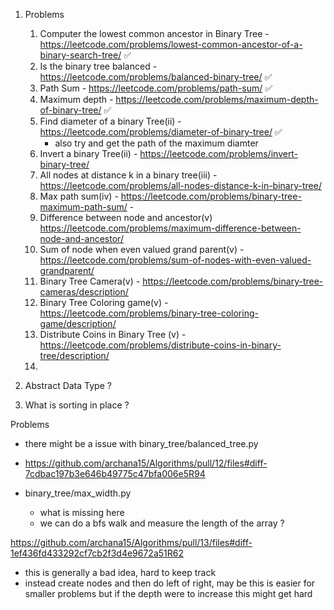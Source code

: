 
1. Problems 
	1. Computer the lowest common ancestor in Binary Tree	- https://leetcode.com/problems/lowest-common-ancestor-of-a-binary-search-tree/ ✅
	2. Is the binary tree balanced - https://leetcode.com/problems/balanced-binary-tree/ ✅
	3. Path Sum - https://leetcode.com/problems/path-sum/ ✅
	4. Maximum depth - https://leetcode.com/problems/maximum-depth-of-binary-tree/ ✅
	5. Find diameter of a binary Tree(ii) - https://leetcode.com/problems/diameter-of-binary-tree/ ✅
		- also try and get the path of the maximum diamter
	6. Invert a binary Tree(ii) - https://leetcode.com/problems/invert-binary-tree/
	7. All nodes at distance k in a binary tree(iii) - https://leetcode.com/problems/all-nodes-distance-k-in-binary-tree/
	8. Max path sum(iv) - https://leetcode.com/problems/binary-tree-maximum-path-sum/ - 
	9. Difference between node and ancestor(v) https://leetcode.com/problems/maximum-difference-between-node-and-ancestor/
	10. Sum of node when even valued grand parent(v) - https://leetcode.com/problems/sum-of-nodes-with-even-valued-grandparent/ 
	11. Binary Tree Camera(v) - https://leetcode.com/problems/binary-tree-cameras/description/
	12. Binary Tree Coloring game(v) - https://leetcode.com/problems/binary-tree-coloring-game/description/
	13. Distribute Coins in Binary Tree (v) - https://leetcode.com/problems/distribute-coins-in-binary-tree/description/ 
	14. 


2. Abstract Data Type ?
4. What is sorting in place ?


Problems
- there might be a issue with binary_tree/balanced_tree.py  
- https://github.com/archana15/Algorithms/pull/12/files#diff-7cdbac197b3e646b49775c47bfa006e5R94

- binary_tree/max_width.py 
	- what is missing here
	- we can do a bfs walk and measure the length of the array ?

https://github.com/archana15/Algorithms/pull/13/files#diff-1ef436fd433292cf7cb2f3d4e9672a51R62 
- this is generally a bad idea, hard to keep track
- instead create nodes and then do left of right, may be this is easier for smaller problems but if the depth were to increase this might get hard
